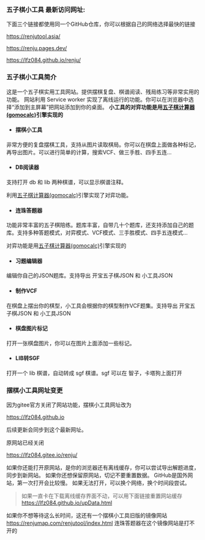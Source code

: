 ### 五子棋小工具 最新访问网址:

下面三个链接都使用同一个GitHub仓库，你可以根据自己的网络选择最快的链接

<https://renjutool.asia/>

<https://renju.pages.dev/>

<https://lfz084.github.io/renju/>

###  五子棋小工具简介

这是一个五子棋实用工具网站。提供摆棋复盘、棋谱阅读、残局练习等非常实用的功能。
网站利用 Service worker 实现了离线运行的功能。你可以在浏览器中选择“添加到主屏幕”把网站添加到你的桌面。
**小工具的对弈功能是用[五子棋计算器(gomocalc)](https://github.com/dhbloo/gomoku-calculator/tree/87edc92a07ef3007fe57116d8c4d83cf20e7b2c7)引擎实现的**
    
+ #### 摆棋小工具
    
非常方便的复盘摆棋工具，支持从图片读取棋局。你可以在棋盘上面做各种标记，再导出图片。可以进行简单的计算，搜索VCF、做三手胜、四手五连...
    
+ #### DB阅读器
    
支持打开 db 和 lib 两种棋谱，可以显示棋谱注释。

利用[五子棋计算器(gomocalc)](https://github.com/dhbloo/gomoku-calculator/tree/87edc92a07ef3007fe57116d8c4d83cf20e7b2c7)引擎实现了对弈功能。
    
+ #### 连珠答题器
    
功能非常丰富的五子棋陪练。题库丰富，自带几十个题库，还支持添加自己的题库。支持多种答题模式，对弈模式、VCF模式、三手胜模式、四手五连模式...

对弈功能是用[五子棋计算器(gomocalc)](https://github.com/dhbloo/gomoku-calculator/tree/87edc92a07ef3007fe57116d8c4d83cf20e7b2c7)引擎实现的
    
+ #### 习题编辑器
    
编辑你自己的JSON题库。支持导出 开宝五子棋JSON 和 小工具JSON
    
+ #### 制作VCF
    
在棋盘上摆出你的棋型，小工具会根据你的棋型制作VCF题集。支持导出 开宝五子棋JSON 和 小工具JSON
    
+ #### 棋盘图片标记
    
打开一张棋盘图片，你可以在图片上面添加一些标记。
    
+ #### LIB转SGF
    
打开一个 lib 棋谱，自动转成 sgf 棋谱。sgf 可以在 智子，卡塔狗上面打开

### 摆棋小工具网址变更

因为gitee官方关闭了网站功能，摆棋小工具网址改为

<https://lfz084.github.io>

后续更新会同步到这个最新网址。

原网站已经关闭

<https://lfz084.gitee.io/renju/>

如果你还能打开原网站，是你的浏览器还有离线缓存，你可以尝试导出解题进度，同步到新网站。
如果你还想保留原网站，切记不要重置数据。
GitHub是国外网站，第一次打开会比较慢。
如果无法打开，可以换个网络，换个时间段尝试。

> 如果一直卡在下载离线缓存界面不动，可以用下面链接重置网站缓存
<https://lfz084.github.io/upData.html>

如果你不想等待这么长时间，这还有一个摆棋小工具旧版的镜像网站
<https://renjumap.com/renjutool/index.html>
连珠答题器在这个镜像网站是打不开的
